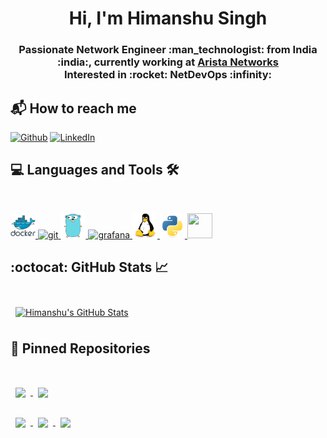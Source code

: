 <h1 align="center">Hi, I'm Himanshu Singh</h1>
<h3 align="center">Passionate Network Engineer :man_technologist: from India :india:, currently working at <a href="https://www.arista.com/en/" target="_blank" rel="noreferrer"> Arista Networks</a><br>
Interested in :rocket: NetDevOps :infinity:</h3>

## :mailbox_with_mail: How to reach me
[![Github](https://img.shields.io/badge/GitHub-100000?style=for-the-badge&logo=github&logoColor=white)](https://github.com/uchihaitachisama)
[![LinkedIn](https://img.shields.io/badge/LinkedIn-0077B5?style=for-the-badge&logo=linkedin&logoColor=white)]( https://www.linkedin.com/in/himanshu-singh-225961119/)

## :computer: Languages and Tools :hammer_and_wrench:
<br>
<p align="left"> <a href="https://www.docker.com/" target="_blank" rel="noreferrer"> <img src="https://raw.githubusercontent.com/devicons/devicon/master/icons/docker/docker-original-wordmark.svg" alt="docker" width="40" height="40"/> </a> <a href="https://git-scm.com/" target="_blank" rel="noreferrer"> <img src="https://www.vectorlogo.zone/logos/git-scm/git-scm-icon.svg" alt="git" width="40" height="40"/> </a> <a href="https://golang.org" target="_blank" rel="noreferrer"> <img src="https://raw.githubusercontent.com/devicons/devicon/master/icons/go/go-original.svg" alt="go" width="40" height="40"/> </a> <a href="https://grafana.com" target="_blank" rel="noreferrer"> <img src="https://www.vectorlogo.zone/logos/grafana/grafana-icon.svg" alt="grafana" width="40" height="40"/> </a> <a href="https://www.linux.org/" target="_blank" rel="noreferrer"> <img src="https://raw.githubusercontent.com/devicons/devicon/master/icons/linux/linux-original.svg" alt="linux" width="40" height="40"/> </a> <a href="https://www.python.org" target="_blank" rel="noreferrer"> <img src="https://raw.githubusercontent.com/devicons/devicon/master/icons/python/python-original.svg" alt="python" width="40" height="40"/> </a> <a href="https://www.ansible.com/" target="_blank" rel="noreferrer"> <img src="https://www.ansible.com/hubfs/2017_Images/BrandPage/Brand-Assets/Community/Ansible-Mark-RGB_Pool.svg" width="40" height="40"/> </a> </p>

## :octocat: GitHub Stats :chart_with_upwards_trend:
<br>
<a href="https://github.com/uchihaitachisama">
  <img align="center" style="margin:0.5rem" src="https://github-readme-stats.vercel.app/api?username=uchihaitachisama&theme=vue-dark&show_icons=true" alt="Himanshu's GitHub Stats" />
</a>

## :pushpin: Pinned Repositories
<br>
<a href="https://github.com/arista-netdevops-community/avd-cEOS-Lab">
  <img align="center" style="margin:1rem 0.5rem" src="https://github-readme-stats.vercel.app/api/pin/?username=arista-netdevops-community&theme=vue-dark&repo=avd-cEOS-Lab" />
</a>
<a href="https://github.com/aristanetworks/openmgmt">
  <img align="center" style="margin:1rem 0.5rem" src="https://github-readme-stats.vercel.app/api/pin/?username=aristanetworks&theme=vue-dark&repo=openmgmt" />
</a>
<br>
<a href="https://github.com/aristanetworks/ansible-avd">
  <img align="center" style="margin:1rem 0.5rem" src="https://github-readme-stats.vercel.app/api/pin/?username=aristanetworks&theme=vue-dark&repo=ansible-avd" />
</a>
<a href="https://github.com/arista-netdevops-community/arista_eos_automation_with_ncclient">
  <img align="center" style="margin:1rem 0.5rem" src="https://github-readme-stats.vercel.app/api/pin/?username=arista-netdevops-community&theme=vue-dark&repo=arista_eos_automation_with_ncclient" />
</a>
<a href="https://github.com/UchihaItachiSama/netpktgen">
  <img align="center" style="margin:1rem 0.5rem" src="https://github-readme-stats.vercel.app/api/pin/?username=uchihaitachisama&theme=vue-dark&repo=netpktgen" />
</a>
